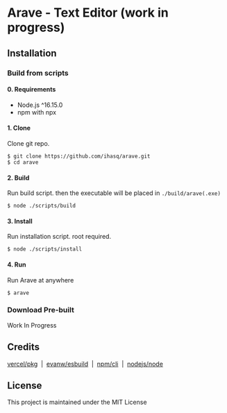 # Arave - Text Editor (work in progress)

## Installation

### Build from scripts

#### 0\. Requirements
+ Node.js ^16.15.0
+ npm with npx

#### 1\. Clone
Clone git repo.
```
$ git clone https://github.com/ihasq/arave.git
$ cd arave
```

#### 2\. Build
Run build script. then the executable will be placed in ```./build/arave(.exe)```
```
$ node ./scripts/build
```

#### 3\. Install
Run installation script. root required.
```
$ node ./scripts/install
```

#### 4\. Run
Run Arave at anywhere
```
$ arave
```

### Download Pre-built
Work In Progress

## Credits
[vercel/pkg](https://github.com/vercel/pkg#readme)&nbsp;&nbsp;|&nbsp;&nbsp;[evanw/esbuild](https://github.com/evanw/esbuild#readme)&nbsp;&nbsp;|&nbsp;&nbsp;[npm/cli](https://github.com/npm/cli#readme)&nbsp;&nbsp;|&nbsp;&nbsp;[nodejs/node](https://github.com/nodejs/node#readme)

## License
This project is maintained under the MIT License